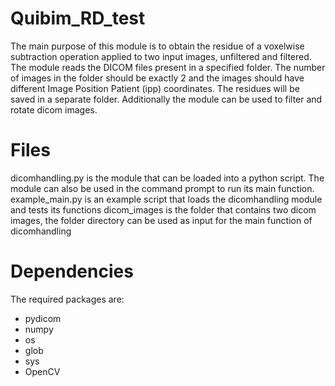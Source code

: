# Quibim_RD_test
The main purpose of this module is to obtain the residue of a voxelwise subtraction operation applied to two input images, unfiltered and filtered. The module reads the DICOM files present in a specified folder. The number of images in the folder should be exactly 2 and the images should have different Image Position Patient (ipp) coordinates. The residues will be saved in a separate folder. Additionally the module can be used to filter and rotate dicom images. 

# Files
dicomhandling.py is the module that can be loaded into a python script. The module can also be used in the command prompt to run its main function.
example_main.py is an example script that loads the dicomhandling module and tests its functions
dicom_images is the folder that contains two dicom images, the folder directory can be used as input for the main function of dicomhandling

# Dependencies
The required packages are:
- pydicom
- numpy
- os
- glob
- sys
- OpenCV

